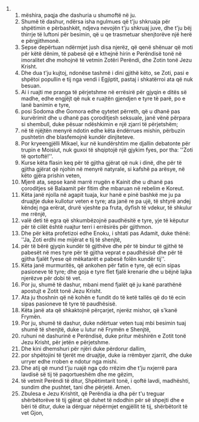 <ol>
  <li>
    <ol>
      <li>mëshira, paqja dhe dashuria u shumoftë në ju.</li>
      <li>Shumë të dashur, ndërsa isha ngulmues që t'ju shkruaja për shpëtimin e përbashkët, ndjeva nevojën t'ju shkruaj juve, dhe t'ju bëj thirrje të luftoni për besimin, që u qe trasmetuar shenjtorëve një herë e përgjithmonë.</li>
      <li>Sepse depërtuan ndërmjet jush disa njerëz, që qenë shënuar që moti për këtë dënim, të pabesë që e kthejnë hirin e Perëndisë tonë në imoralitet dhe mohojnë të vetmin Zotëri Perëndi, dhe Zotin tonë Jezu Krisht.</li>
      <li>Dhe dua t'ju kujtoj, ndonëse tashmë i dini gjithë këto, se Zoti, pasi e shpëtoi popullin e tij nga vendi i Egjiptit, pastaj i shkatërroi ata që nuk besuan.</li>
      <li>Ai i ruajti me pranga të përjetshme në errësirë për gjyqin e ditës së madhe, edhe engjëjt që nuk e ruajtën gjendjen e tyre të parë, po e lanë banimin e tyre,</li>
      <li>posi Sodoma dhe Gomora edhe qytetet përreth, që u dhanë pas kurvërimit dhe u dhanë pas çoroditjesh seksuale, janë vënë përpara si shembull, duke pësuar ndëshkimin e një zjarri të përjetshëm;</li>
      <li>në të njëjtën menyrë ndotin edhe këta ëndërrues mishin, përbuzin pushtetin dhe blasfemojnë kundër dinjiteteve.</li>
      <li>Por kryeengjëlli Mikael, kur në kundërshtim me djallin debatonte për trupin e Moisiut, nuk guxoi të shqiptojë një gjykim fyes, por tha: ''Zoti të qortoftë!''.</li>
      <li>Kurse këta flasin keq për të gjitha gjërat që nuk i dinë, dhe për të gjitha gjërat që njohin në menyrë natyrale, si kafshë pa arësye, në këto gjëra prishin veten,</li>
      <li>Mjerë ata, sepse kanë marrë rrugën e Kainit dhe u dhanë pas çoroditjes së Balaamit për fitim dhe mbaruan në rebelim e Koreut.</li>
      <li>Këta janë njolla në agapit tuaja, kur hanë e pinë bashkë me ju pa druajtje duke kullotur veten e tyre; ata janë re pa ujë, të shtyrë andej këndej nga erërat, drurë vjeshte pa fruta, dyfish të vdekur, të shkulur me rrënjë,</li>
      <li>valë deti të egra që shkumbëzojnë paudhësitë e tyre, yje të këputur për të cilët është ruajtur terri i errësirës për gjithmon.</li>
      <li>Dhe për këta profetizoi edhe Enoku, i shtati pas Adamit, duke thënë: ''Ja, Zoti erdhi me mijërat e tij të shenjtë,</li>
      <li>për të bërë gjyqin kundër të gjithëve dhe për të bindur të gjithë të pabesët në mes tyre për të gjitha veprat e paudhësisë dhe për të gjitha fjalët fyese që mëkatarët e pabesë folën kundër tij''.</li>
      <li>Këta janë murmuritës, që ankohen për fatin e tyre, që ecin sipas pasioneve të tyre; dhe goja e tyre flet fjalë krenarie dhe u bëjnë lajka njerëzve për dobi të vet.</li>
      <li>Por ju, shumë të dashur, mbani mend fjalët që ju kanë parathënë apostujt e Zotit tonë Jezu Krisht.</li>
      <li>Ata ju thoshnin që në kohën e fundit do të ketë tallës që do të ecin sipas pasioneve të tyre të paudhësisë.</li>
      <li>Këta janë ata që shkaktojnë përçarjet, njerëz mishor, që s'kanë Frymën.</li>
      <li>Por ju, shumë të dashur, duke ndërtuar veten tuaj mbi besimin tuaj shumë të shenjtë, duke u lutur në Frymën e Shenjtë,</li>
      <li>ruhuni në dashurinë e Perëndisë, duke pritur mëshirën e Zotit tonë Jezu Krisht, për jetën e përjetshme.</li>
      <li>Dhe kini dhemshuri për njëri duke përdorur dallim,</li>
      <li>por shpëtojini të tjerët me druajtje, duke ia rrëmbyer zjarrit, dhe duke urryer edhe rroben e ndotur nga mishi.</li>
      <li>Dhe atij që mund t'ju ruajë nga çdo rrëzim dhe t'ju nxjerrë para lavdisë së tij të paqortueshëm dhe me gëzim,</li>
      <li>të vetmit Perëndi të ditur, Shpëtimtarit tonë, i qoftë lavdi, madhështi, sundim dhe pushtet, tani dhe përjetë. Amen.</li>
      <li>Zbulesa e Jezu Krishtit, që Perëndia ia dha për t'u treguar shërbëtorëve të tij gjërat që duhet të ndodhin për së shpejti dhe e bëri të ditur, duke ia dërguar nëpërmjet engjëllit të tij, shërbëtorit të vet Gjon,</li>
    </ol>
  </li>
</ol>